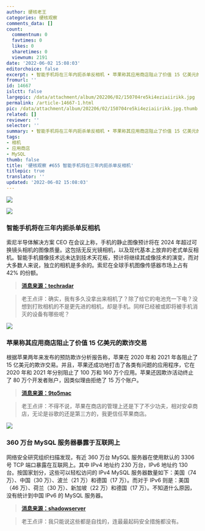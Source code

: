 ```yaml
---
author: 硬核老王
categories: 硬核观察
comments_data: []
count:
  commentnum: 0
  favtimes: 0
  likes: 0
  sharetimes: 0
  viewnum: 2191
date: '2022-06-02 15:08:03'
editorchoice: false
excerpt: • 智能手机将在三年内扼杀单反相机 • 苹果称其应用商店阻止了价值 15 亿美元的欺诈交易 • 360 万台 MySQL 服务器暴露于互联网上
fromurl: ''
id: 14667
islctt: false
largepic: /data/attachment/album/202206/02/150704re5ki4eziaiirikk.jpg
permalink: /article-14667-1.html
pic: /data/attachment/album/202206/02/150704re5ki4eziaiirikk.jpg.thumb.jpg
related: []
reviewer: ''
selector: ''
summary: • 智能手机将在三年内扼杀单反相机 • 苹果称其应用商店阻止了价值 15 亿美元的欺诈交易 • 360 万台 MySQL 服务器暴露于互联网上
tags:
- 相机
- 应用商店
- MySQL
thumb: false
title: '硬核观察 #655 智能手机将在三年内扼杀单反相机'
titlepic: true
translator: ''
updated: '2022-06-02 15:08:03'
---
```


![](/data/attachment/album/202206/02/150704re5ki4eziaiirikk.jpg)


![](/data/attachment/album/202206/02/150712vbfz7zgbbjgibj03.jpg)


### 智能手机将在三年内扼杀单反相机


索尼半导体解决方案 CEO 在会议上称，手机的静止图像预计将在 2024 年超过可换镜头相机的图像质量。这包括无反光镜相机，以及现代基本上放弃的老式单反相机。智能手机摄像技术远未达到技术天花板，预计将继续其成像技术的演变，而对大多数人来说，独立的相机是多余的。索尼在全球手机图像传感器市场上占有 42% 的份额。



> 
> **[消息来源：techradar](https://www.techradar.com/news/smartphones-will-kill-off-the-dslr-within-three-years-says-sony)**
> 
> 
> 



> 
> 老王点评：确实，我有多久没拿出来相机了？除了给它的电池充一下电？没想到打败相机的不是更先进的相机，却是手机。同样已经被或即将被手机消灭的设备有哪些呢？
> 
> 
> 


![](/data/attachment/album/202206/02/150723k8b8s8jtffaksks7.jpg)


### 苹果称其应用商店阻止了价值 15 亿美元的欺诈交易


根据苹果两年来发布的预防欺诈分析报告称，苹果在 2020 年和 2021 年各阻止了 15 亿美元的欺诈交易。并且，苹果还成功地打击了各类有问题的应用程序，它在 2020 年和 2021 年分别阻止了 100 万和 160 万个应用。苹果还因欺诈活动终止了 80 万个开发者账户，因类似理由拒绝了 15 万个账户。



> 
> **[消息来源：9to5mac](https://9to5mac.com/2022/06/01/app-store-fraud-apple/)**
> 
> 
> 



> 
> 老王点评：不得不说，苹果在商店的管理上还是下了不少功夫，相对安卓商店，无论是谷歌的还是第三方的，我更信任苹果商店。
> 
> 
> 


![](/data/attachment/album/202206/02/150737quv1veuanvwujvb1.jpg)


### 360 万台 MySQL 服务器暴露于互联网上


网络安全研究组织扫描发现，有近 360 万台 MySQL 服务器在使用默认的 3306 号 TCP 端口暴露在互联网上。其中 IPv4 地址约 230 万台，IPv6 地址约 130 台。按国家划分，这些可以轻松访问的 IPv4 MySQL 服务器数量如下：美国（74 万）、中国（30 万）、波兰（21 万）和德国（17 万）。而对于 IPv6 则是：美国（46 万）、荷兰（30 万）、新加坡（22 万）和德国（17 万）。不知道什么原因，没有统计到中国 IPv6 的 MySQL 服务器。



> 
> **[消息来源：shadowserver](https://www.shadowserver.org/news/over-3-6m-exposed-mysql-servers-on-ipv4-and-ipv6/)**
> 
> 
> 



> 
> 老王点评：我只能说这些都是自找的，连最最起码安全措施都没有。
> 
> 
>